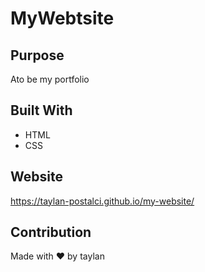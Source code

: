 # MyWebtsite

## Purpose
Ato be my portfolio

## Built With
* HTML
* CSS

## Website
https://taylan-postalci.github.io/my-website/

## Contribution
Made with ❤️ by taylan 